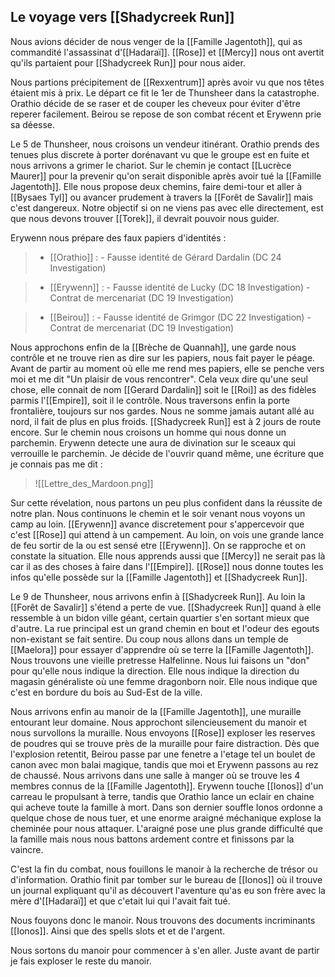 ## Le voyage vers [[Shadycreek Run]]

Nous avions décider de nous venger de la [[Famille Jagentoth]], qui as commandité l'assassinat d'[[Hadaraï]]. [[Rose]] et [[Mercy]] nous ont avertit qu'ils partaient pour [[Shadycreek Run]] pour nous aider. 

Nous partions précipitement de [[Rexxentrum]] après avoir vu que nos têtes étaient mis à prix.
Le départ ce fit le 1er de Thunsheer dans la catastrophe. Orathio décide de se raser et de couper les cheveux pour éviter d'être reperer facilement. Beirou se repose de son combat récent et Erywenn prie sa déesse.

Le 5 de Thunsheer, nous croisons un vendeur itinérant. Orathio prends des tenues plus discrete à porter dorénavant vu que le groupe est en fuite et nous arrivons a grimer le chariot.
Sur le chemin je contact [[Lucrèce Maurer]] pour la prevenir qu'on serait disponible après avoir tué la [[Famille Jagentoth]]. Elle nous propose deux chemins, faire demi-tour et aller à [[Bysaes Tyl]] ou avancer prudement à travers la [[Forêt de Savalir]] mais c'est dangereux. Notre objectif si on ne viens pas avec elle directement, est que nous devons trouver [[Torek]], il devrait pouvoir nous guider. 

Erywenn nous prépare des faux papiers d'identités :
>- [[Orathio]] :
	- Fausse identité de Gérard Dardalin (DC 24 Investigation)

>- [[Erywenn]] :
	- Fausse identité de Lucky (DC 18 Investigation)
	- Contrat de mercenariat (DC 19 Investigation)

>- [[Beirou]] :
	- Fausse identité de Grimgor (DC 22 Investigation)
	- Contrat de mercenariat  (DC 19 Investigation)

Nous approchons enfin de la [[Brèche de Quannah]], une garde nous contrôle et ne trouve rien as dire sur les papiers, nous fait payer le péage. Avant de partir au moment où elle me rend mes papiers, elle se penche vers moi et me dit "Un plaisir de vous rencontrer". Cela veux dire qu'une seul chose, elle connait de nom [[Gerard Dardalin]] soit le [[Roi]] as des fidèles parmis l'[[Empire]], soit il le contrôle.
Nous traversons enfin la porte frontalière, toujours sur nos gardes. Nous ne somme jamais autant allé au nord, il fait de plus en plus froids. [[Shadycreek Run]] est à 2 jours de route encore. Sur le chemin nous croisons un homme qui nous donne un parchemin. Erywenn detecte une aura de divination sur le sceaux qui verrouille le parchemin. Je décide de l'ouvrir quand même, une écriture que je connais pas me dit : 

>![[Lettre_des_Mardoon.png]]
>

Sur cette révelation, nous partons un peu plus confident dans la réussite de notre plan. Nous continuons le chemin et le soir venant nous voyons un camp au loin. [[Erywenn]] avance discretement pour s'appercevoir que c'est [[Rose]] qui attend à un campement. Au loin, on vois une grande lance de feu sortir de la ou est sensé etre [[Erywenn]]. On se rapproche et on constate la situation. Elle nous apprends aussi que [[Mercy]] ne serait pas là car il as des choses à faire dans l'[[Empire]]. [[Rose]] nous donne toutes les infos qu'elle possède sur la [[Famille Jagentoth]] et [[Shadycreek Run]]. 

Le 9 de Thunsheer, nous arrivons enfin à [[Shadycreek Run]]. Au loin la [[Forêt de Savalir]] s'étend a perte de vue. [[Shadycreek Run]] quand à elle ressemble à un bidon ville géant, certain quartier s'en sortant mieux que d'autre. La rue principal est un grand chemin en bout et l'odeur des egouts non-existant se fait sentire. Du coup nous allons dans un temple de [[Maelora]] pour essayer d'apprendre où se terre la [[Famille Jagentoth]]. Nous trouvons une vieille pretresse Halfelinne. Nous lui faisons un "don" pour qu'elle nous indique la direction. Elle nous indique la direction du magasin généraliste où une femme dragonborn noir. Elle nous indique que c'est en bordure du bois au Sud-Est de la ville. 

Nous arrivons enfin au manoir de la [[Famille Jagentoth]], une muraille entourant leur domaine. Nous approchont silencieusement du manoir et nous survollons la muraille. Nous envoyons [[Rose]] exploser les reserves de poudres qui se trouve près de la muraille pour faire distraction. 
Dès que l'explosion retentit, Beirou passe par une fenetre a l'etage tel un boulet de canon avec mon balai magique, tandis que moi et Erywenn passons au rez de chaussé. 
Nous arrivons dans une salle à manger où se trouve les 4 membres connus de la [[Famille Jagentoth]]. Erywenn touche [[Ionos]] d'un carreau le propulsant à terre, tandis que Orathio lance un eclair en chaine qui acheve toute la famille à mort. 
Dans son dernier souffle Ionos ordonne a quelque chose de nous tuer, et une enorme araigné méchanique explose la cheminée pour nous attaquer. L'araigné pose une plus grande difficulté que la famille mais nous nous battons ardement contre et finissons par la vaincre. 

C'est la fin du combat, nous fouillons le manoir à la recherche de trésor ou d'information. Orathio finit par tomber sur le bureau de [[Ionos]] où il trouve un journal expliquant qu'il as découvert l'aventure qu'as eu son frère avec la mère d'[[Hadaraï]] et que c'etait lui qui l'avait fait tué.

Nous fouyons donc le manoir. Nous trouvons des documents incriminants [[Ionos]]. Ainsi que des spells slots et et de l'argent. 

Nous sortons du manoir pour commencer à s'en aller. Juste avant de partir je fais exploser le reste du manoir.